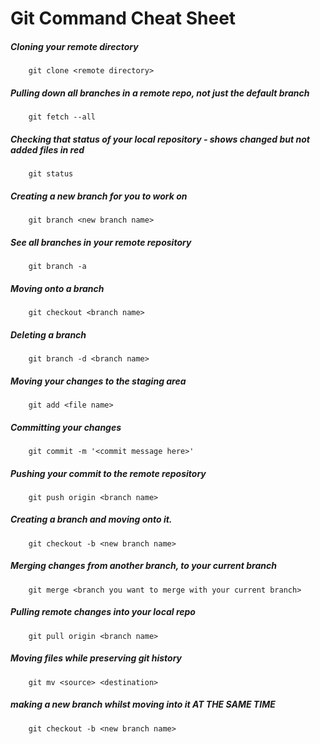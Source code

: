 # Git Command Cheat Sheet

##### Cloning your remote directory
        git clone <remote directory>


##### Pulling down all branches in a remote repo, not just the default branch
        git fetch --all

##### Checking that status of your local repository - shows changed but not added files in red
		git status

##### Creating a new branch for you to work on
        git branch <new branch name>

##### See all branches in your remote repository
		git branch -a

##### Moving onto a branch
        git checkout <branch name>

##### Deleting a branch
		git branch -d <branch name>

##### Moving your changes to the staging area
        git add <file name>

##### Committing your changes
        git commit -m '<commit message here>'

##### Pushing your commit to the remote repository
        git push origin <branch name>

##### Creating a branch and moving onto it.
        git checkout -b <new branch name>

##### Merging changes from another branch, to your current branch
        git merge <branch you want to merge with your current branch>

##### Pulling remote changes into your local repo
        git pull origin <branch name>
        
##### Moving files while preserving git history
		git mv <source> <destination>
 
 
##### making a new branch whilst moving into it AT THE SAME TIME
		git checkout -b <new branch name>

